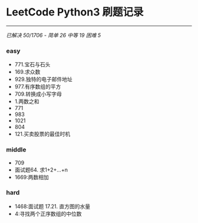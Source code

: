 # LeetCode Python3 刷题记录
***
*已解决 50/1706 - 简单 26 中等 19 困难 5*

### easy
- 771.宝石与石头
- 169.求众数
- 929.独特的电子邮件地址
- 977.有序数组的平方
- 709.转换成小写字母
- 1.两数之和
- 771
- 983
- 1021
- 804
- 121.买卖股票的最佳时机

### middle
- 709
- 面试题64. 求1+2+…+n
- 1669:两数相加

### hard
- 1468:面试题 17.21. 直方图的水量
- 4:寻找两个正序数组的中位数